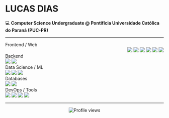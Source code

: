<!-- https://pandao.github.io/editor.md/en.html -->

# LUCAS DIAS

💻 **Computer Science Undergraduate @ Pontifícia Universidade Católica do Paraná (PUC-PR)**

---

<div>
    <!-- Frontend / Web -->
    <div>
        <div>
            Frontend / Web
        </div>
        <div>
            <div align="right">
                <img src="https://img.shields.io/badge/-JavaScript-F7DF1E?style=flat-square&logo=javascript&logoColor=black" />
                <img src="https://img.shields.io/badge/-TypeScript-3178C6?style=flat-square&logo=typescript&logoColor=white" />
                <img src="https://img.shields.io/badge/-React-61DAFB?style=flat-square&logo=react&logoColor=black" />
                <img src="https://img.shields.io/badge/-Tailwind_CSS-06B6D4?style=flat-square&logo=tailwind-css&logoColor=white" />
                <img src="https://img.shields.io/badge/-HTML5-E34F26?style=flat-square&logo=html5&logoColor=white" />
                <img src="https://img.shields.io/badge/-CSS3-1572B6?style=flat-square&logo=css3&logoColor=white" />
            </div>
        </div>
    </div>
    <!-- Backend -->
    <div>
        <div>
            Backend
        </div>
        <div>
            <div>
                <img src="https://img.shields.io/badge/-Node.js-339933?style=flat-square&logo=node.js&logoColor=white" />
                <img src="https://img.shields.io/badge/-Fastify-000000?style=flat-square&logo=fastify&logoColor=white" />
            </div>
        </div>
    </div>
    <!-- Data Science / ML -->
    <div>
        <div>
            Data Science / ML
        </div>
        <div>
            <div>
                <img src="https://img.shields.io/badge/-Python-3776AB?style=flat-square&logo=python&logoColor=white" />
                <img src="https://img.shields.io/badge/-Pandas-150458?style=flat-square&logo=pandas&logoColor=white" />
                <img src="https://img.shields.io/badge/-NumPy-013243?style=flat-square&logo=numpy&logoColor=white" />
            </div>
        </div>
    </div>
    <!-- Databases -->
    <div>
        <div>
            Databases
        </div>
        <div>
            <div>
                <img src="https://img.shields.io/badge/-PostgreSQL-336791?style=flat-square&logo=postgresql&logoColor=white" />
                <img src="https://img.shields.io/badge/-MySQL-4479A1?style=flat-square&logo=mysql&logoColor=white" />
            </div>
        </div>
    </div>
    <!-- DevOps / Tools -->
    <div>
        <div>
            DevOps / Tools
        </div>
        <div>
            <div>
                <img src="https://img.shields.io/badge/-Linux-FCC624?style=flat-square&logo=linux&logoColor=black" />
                <img src="https://img.shields.io/badge/-Git-F05032?style=flat-square&logo=git&logoColor=white" />
                <img src="https://img.shields.io/badge/-Docker-2496ED?style=flat-square&logo=docker&logoColor=white" />
                <img src="https://img.shields.io/badge/-AWS-232F3E?style=flat-square&logo=amazon-aws&logoColor=white" />
            </div>
        </div>
    </div>
</div>

<!---

<div align="center">
    <img height="150px" src="https://github-readme-stats.vercel.app/api?username=lucas-azdias&show_icons=true&theme=radical" />
    <img height="150px" src="https://github-readme-stats.vercel.app/api/top-langs/?username=lucas-azdias&layout=compact&theme=radical" />
</div-->

---

<div align="center">
    <img src="https://komarev.com/ghpvc/?username=lucas-azdias&color=blueviolet&style=flat-square&label=Profile+Views" alt="Profile views" />
</div>
